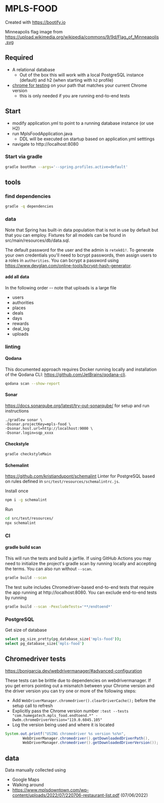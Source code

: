 # MPLS-FOOD

Created with https://bootify.io

Minneapolis flag image from https://upload.wikimedia.org/wikipedia/commons/9/9d/Flag_of_Minneapolis.svg

## Required
* A relational database
  * Out of the box this will work with a local PostgreSQL instance (default) and h2 (when starting with `h2` profile)
* [chrome for testing](https://googlechromelabs.github.io/chrome-for-testing/#stable) on your path that matches your current Chrome version
  * this is only needed if you are running end-to-end tests

## Start
* modify application.yml to point to a running database instance (or use H2)
* run MplsFoodApplication.java
  * DDL will be executed on startup based on application.yml setttings
* navigate to http://localhost:8080

### Start via gradle
```bash
gradle bootRun --args='--spring.profiles.active=default'
```

## tools
### find dependencies
```bash
gradle -q dependencies
```

### data
Note that Spring has built-in data population that is not in use by default but that you can employ. Fixtures for all models can be found in src/main/resources/db/data.sql.

The default password for the user and the admin is `retek01!`. To generate your own credentials you'll need to bcrypt passwords, then assign users to a roles in `authorities`. You can bcrypt a password using https://www.devglan.com/online-tools/bcrypt-hash-generator.

#### add all data
In the following order -- note that uploads is a large file
* users
* authorities
* places
* deals
* days
* rewards
* deal_log
* uploads

### linting
#### Qodana
This documented approach requires Docker running locally and installation of the Qodana CLI: https://github.com/JetBrains/qodana-cli.
```bash
qodana scan --show-report
```

#### Sonar
https://docs.sonarqube.org/latest/try-out-sonarqube/ for setup and run instructions
```
./gradlew sonar \
-Dsonar.projectKey=mpls-food \
-Dsonar.host.url=http://localhost:9000 \
-Dsonar.login=sqp_xxxx
```

#### Checkstyle
```bash
gradle checkstyleMain
```

#### Schemalint
https://github.com/kristiandupont/schemalint
Linter for PostgreSQL based on rules defined in `src/test/resources/schemalintrc.js`.

Install once
```bash
npm i -g schemalint
```

Run
```bash
cd src/test/resources/
npx schemalint
```

### CI
#### gradle build scan
This will run the tests and build a jarfile.
If using GitHub Actions you may need to initialize the project's gradle scan by running locally and accepting the terms.
You can also run without `--scan`.
```bash
gradle build --scan
```

The test suite includes Chromedriver-based end-to-end tests that require the app running at http://localhost:8080. You can exclude end-to-end tests by running
```bash
gradle build --scan -PexcludeTests='**/endtoend*'

```

### PostgreSQL
Get size of database
```bash
select pg_size_pretty(pg_database_size('mpls-food'));
select pg_database_size('mpls-food')
```

## Chromedriver tests
https://bonigarcia.dev/webdrivermanager/#advanced-configuration

These tests can be brittle due to dependencies on webdrivermanager.
If you get errors pointing out a mismatch between your Chrome version and the driver version you can try one or more of the following steps:
* Add `WebDriverManager.chromedriver().clearDriverCache();` before the setup call to refresh
* Explicitly pass the Chrome version number `:test --tests "com.humegatech.mpls_food.endtoend.*" -Dwdm.chromeDriverVersion="119.0.6045.105"`
* Log the version being used and where it is located
```java
System.out.printf("USING chromedriver %s version %s%n",
        WebDriverManager.chromedriver().getDownloadedDriverPath(),
        WebDriverManager.chromedriver().getDownloadedDriverVersion());
```

## data
Data manually collected using
* Google Maps
* Walking around
* https://www.mplsdowntown.com/wp-content/uploads/2022/07/220706-restaurant-list.pdf (07/06/2022)
